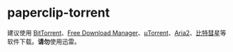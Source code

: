 # paperclip-torrent

建议使用 [BitTorrent](https://www.bittorrent.com/)、[Free Download Manager](https://www.freedownloadmanager.org/zh/)、[µTorrent](https://www.utorrent.com/)、[Aria2](https://aria2.github.io/)、[比特彗星](https://www.bitcomet.com/)等软件下载。**请勿**使用迅雷。
